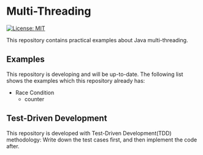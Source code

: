 # Multi-Threading

[![License: MIT](https://img.shields.io/badge/License-MIT-yellow.svg)](https://github.com/chinhung/pointwave/blob/master/LICENSE)

This repository contains practical examples about Java multi-threading.

## Examples

This repository is developing and will be up-to-date. The following list shows the examples which this repository already has:

- Race Condition
  - counter
  
## Test-Driven Development

This repository is developed with Test-Driven Development(TDD) methodology: Write down the test cases first, and then implement the code after.